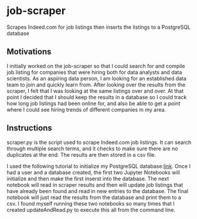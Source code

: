 # job-scraper
Scrapes Indeed.com for job listings then inserts the listings to a PostgreSQL database

## Motivations
I initially worked on the job-scraper so that I could search for and compile job listing for companies that were hiring both for data analysts and data scientists. As an aspiring data person, I am looking for an established data team to join and quickly learn from. After looking over the results from the scraper, I felt that I was looking at the same listings over and over. At that point I decided that I should keep the results in a database so I could track how long job listings had been online for, and also be able to get a point where I could see hiring trends of different companies in my area.

## Instructions
scraper.py is the script used to scrape Indeed.com job listings. It can search through multiple search terms, and it checks to make sure there are no duplicates at the end. The results are then stored in a csv file.  

I used the following tutorial to initialize my PostgreSQL database:[link](https://www.codementor.io/engineerapart/getting-started-with-postgresql-on-mac-osx-are8jcopb). Once I had a user and a database created, the first two Jupyter Notebooks will initialize and then make the first inserst into the database. The next notebook will read in scraper results and then will update job listings that have already been found and read in new entries to the database. The final notebook will just read the results from the database and print them to a csv. I found myself running these two notebooks so many times that I created updateAndRead.py to execute this all from the command line.